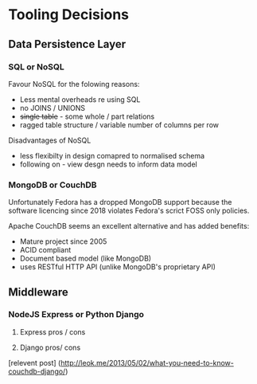 # Tooling Decisions

## Data Persistence Layer

### SQL or NoSQL

Favour NoSQL for the folowing reasons:
- Less mental overheads re using SQL 
- no JOINS / UNIONS 
- ~~single table~~ - some whole / part relations
- ragged table structure / variable number of columns per row

Disadvantages of NoSQL
- less flexibilty in design comapred to normalised schema
- following on - view desgn needs to inform data model


### MongoDB or CouchDB

Unfortunately Fedora has a dropped MongoDB support because the software 
licencing since 2018 violates Fedora's scrict FOSS only policies.

Apache CouchDB seems an excellent alternative and has added benefits:

- Mature project since 2005
- ACID compliant
- Document based model (like MongoDB)
- uses RESTful HTTP API (unlike MongoDB's proprietary API)

## Middleware

### NodeJS Express or Python Django

1. Express pros / cons

2. Django pros/ cons

[relevent post]
(http://leok.me/2013/05/02/what-you-need-to-know-couchdb-django/)
